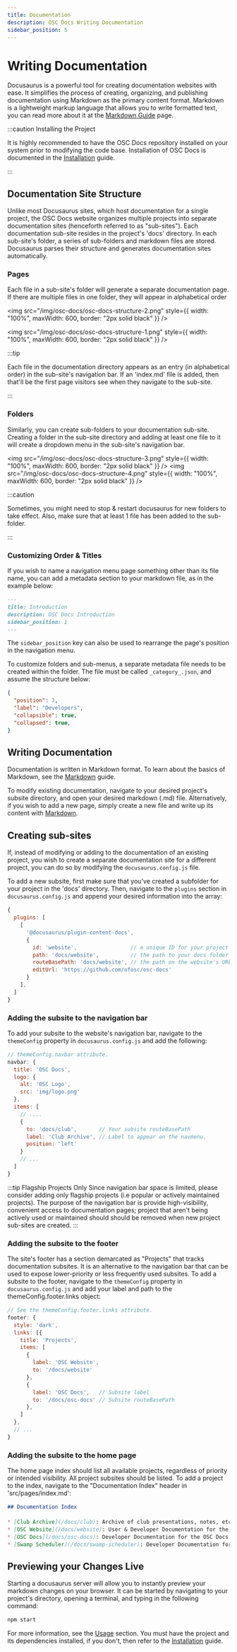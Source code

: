 ```yaml
---
title: Documentation
description: OSC Docs Writing Documentation
sidebar_position: 5
---
```


# Writing Documentation

Docusaurus is a powerful tool for creating documentation websites with ease. It simplifies the process of creating, organizing, and publishing documentation using Markdown as the primary content format. Markdown is a lightweight markup language that allows you to write formatted text, you can read more about it at the [Markdown Guide](/docs/osc-docs/markdown) page.


:::caution Installing the Project

It is highly recommended to have the OSC Docs repository installed on your system prior to modifying the code base. Installation of OSC Docs is documented in the [Installation](/docs/osc-docs/installation) guide.

:::

## Documentation Site Structure

Unlike most Docusaurus sites, which host documentation for a single project, the OSC Docs website organizes multiple projects into separate documentation sites (henceforth referred to as "sub-sites"). Each documentation sub-site resides in the project's 'docs' directory. In each sub-site's folder, a series of sub-folders and markdown files are stored. Docusaurus parses their structure and generates documentation sites automatically.

### Pages

Each file in a sub-site's folder will generate a separate documentation page. If there are multiple files in one folder, they will appear in alphabetical order

<img src="/img/osc-docs/osc-docs-structure-2.png" style={{ width: "100%", maxWidth: 600, border: "2px solid black" }} />

<img src="/img/osc-docs/osc-docs-structure-1.png" style={{ width: "100%", maxWidth: 600, border: "2px solid black" }} />

:::tip

Each file in the documentation directory appears as an entry (in alphabetical order) in the sub-site's navigation bar. If an 'index.md' file is added, then that'll be the first page visitors see when they navigate to the sub-site.

:::

### Folders

Similarly, you can create sub-folders to your documentation sub-site. Creating a folder in the sub-site directory and adding at least one file to it will create a dropdown menu in the sub-site's navigation bar.

<img src="/img/osc-docs/osc-docs-structure-3.png" style={{ width: "100%", maxWidth: 600, border: "2px solid black" }} />
<img src="/img/osc-docs/osc-docs-structure-4.png" style={{ width: "100%", maxWidth: 600, border: "2px solid black" }} />

:::caution

Sometimes, you might need to stop & restart docusaurus for new folders to take effect. Also, make sure that at least 1 file has been added to the sub-folder.

:::

### Customizing Order & Titles

If you wish to name a navigation menu page something other than its file name, you can add a metadata section to your markdown file, as in the example below:

```markdown
---
title: Introduction
description: OSC Docs Introduction
sidebar_position: 1
---
```

The `sidebar_position` key can also be used to rearrange the page's position in the navigation menu.

To customize folders and sub-menus, a separate metadata file needs to be created within the folder. The file must be called `_category_.json`, and assume the structure below:

```json
{
  "position": 3,
  "label": "Developers",
  "collapsible": true,
  "collapsed": true,
}
```

## Writing Documentation

Documentation is written in Markdown format. To learn about the basics of Markdown, see the [Markdown](/docs/osc-docs/markdown) guide.

To modify existing documentation, navigate to your desired project's subsite directory, and open your desired markdown (.md) file. Alternatively, if you wish to add a new page, simply create a new file and write up its content with [Markdown](/docs/osc-docs/markdown).

## Creating sub-sites

If, instead of modifying or adding to the documentation of an existing project, you wish to create a separate documentation site for a different project, you can do so by modifying the `docusaurus.config.js` file.

To add a new subsite, first make sure that you've created a subfolder for your project in the 'docs' directory. Then, navigate to the `plugins` section in `docusaurus.config.js` and append your desired information into the array:

```js title="docusaurus.config.js"
{
  plugins: [
    [
      '@docusaurus/plugin-content-docs',
      {
        id: 'website',                 // a unique ID for your project
        path: 'docs/website',          // the path to your docs folder
        routeBasePath: 'docs/website', // the path on the website's URL
        editUrl: 'https://github.com/ufosc/osc-docs'
      }
    ],
  ]
}
```

### Adding the subsite to the navigation bar

To add your subsite to the website's navigation bar, navigate to the `themeConfig` property in `docusaurus.config.js` and add the following:

```js title="docusaurus.config.js"
// themeConfig.navbar attribute.
navbar: {
  title: 'OSC Docs',
  logo: {
    alt: 'OSC Logo',
    src: 'img/logo.png'
  },
  items: [
    // ....
    {
      to: 'docs/club',       // Your subsite routeBasePath
      label: 'Club Archive', // Label to appear on the navmenu.
      position: 'left'
    }
    // ...
  ]
}
```
:::tip Flagship Projects Only
Since navigation bar space is limited, please consider adding only flagship projects (i.e popular or actively maintained projects). The purpose of the navigation bar is provide high-visibility, convenient access to documentation pages; project that aren't being actively used or maintained should should be removed when new project sub-sites are created.
:::

### Adding the subsite to the footer
The site's footer has a section demarcated as "Projects" that tracks documentation subsites. It is an alternative to the navigation bar that can be used to expose lower-priority or less frequently used subsites. To add a subsite to the footer, navigate to the `themeConfig` property in `docusaurus.config.js` and add your label and path to the themeConfig.footer.links object:

```js title="docusaurus.config.js"
// See the themeConfig.footer.links attribute.
footer: {
  style: 'dark',
  links: [{
    title: 'Projects',
    items: [
      {
        label: 'OSC Website',
        to: '/docs/website'
      },
      {
        label: 'OSC Docs',   // Subsite label
        to: '/docs/osc-docs' // Subsite routeBasePath
      },
    ]
  },
  // ...
}
```

### Adding the subsite to the home page
The home page index should list all available projects, regardless of priority or intended visibility. All project subsites should be listed. To add a project to the index, navigate to the "Documentation Index" header in 'src/pages/index.md':

```md title="src/pages/index.md"
## Documentation Index

* [Club Archive](/docs/club): Archive of club presentations, notes, etc.
* [OSC Website](/docs/website): User & Developer Documentation for the [OSC website](https://ufosc.org).
* [OSC Docs](/docs/osc-docs): Developer Documentation for the OSC Docs website.
* [Swamp Scheduler](/docs/swamp-scheduler): Developer Documentation for the Swamp Scheduler web-app.
```

## Previewing your Changes Live

Starting a docusaurus server will allow you to instantly preview your markdown changes on your browser. It can be started by navigating to your project's directory, opening a terminal, and typing in the following command:

```bash
npm start
```

For more information, see the [Usage](/docs/osc-docs/usage) section. You must have the project and its dependencies installed, if you don't, then refer to the [Installation](/docs/osc-docs/installation) guide.
